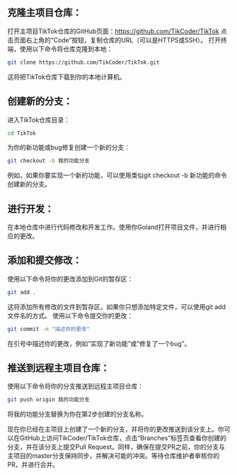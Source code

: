 ## 克隆主项目仓库：

打开主项目TikTok仓库的GitHub页面：https://github.com/TikCoder/TikTok
点击页面右上角的“Code”按钮，复制仓库的URL（可以是HTTPS或SSH）。
打开终端，使用以下命令将仓库克隆到本地：

```bash
git clone https://github.com/TikCoder/TikTok.git
```

这将把TikTok仓库下载到你的本地计算机。

## 创建新的分支：

进入TikTok仓库目录：

```bash
cd TikTok
```

为你的新功能或bug修复创建一个新的分支：

```bash
git checkout -b 我的功能分支
```

例如，如果你要实现一个新的功能，可以使用类似git checkout -b 新功能的命令创建新的分支。

## 进行开发：

在本地仓库中进行代码修改和开发工作。使用你Goland打开项目文件，并进行相应的更改。

## 添加和提交修改：

使用以下命令将你的更改添加到Git的暂存区：

```bash
git add .
```

这将添加所有修改的文件到暂存区。如果你只想添加特定文件，可以使用git add 文件名的方式。
使用以下命令提交你的更改：

```bash
git commit -m "描述你的更改"
```

在引号中描述你的更改，例如“实现了新功能”或“修复了一个bug”。

## 推送到远程主项目仓库：

使用以下命令将你的分支推送到远程主项目仓库：

```bash
git push origin 我的功能分支
```

将我的功能分支替换为你在第2步创建的分支名称。



现在你已经在主项目上创建了一个新的分支，并将你的更改推送到该分支上。你可以在GitHub上访问TikCoder/TikTok仓库，点击“Branches”标签页查看你创建的分支，并在该分支上提交Pull Request。同样，确保在提交PR之前，你的分支与主项目的master分支保持同步，并解决可能的冲突。等待仓库维护者审核你的PR，并进行合并。